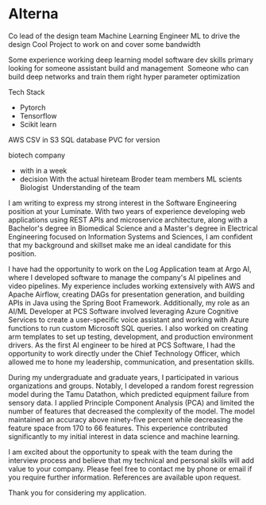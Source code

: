# Alterna

Co lead of the design team
Machine Learning Engineer
ML to drive the design
Cool Project to work on and cover some bandwidth 

Some experience working deep learning model
software dev skills
primary looking for someone assistant build and management 
Someone who can build deep networks and train them right
hyper parameter optimization 

Tech Stack
- Pytorch
- Tensorflow
- Scikit learn

AWS
CSV in S3
SQL database
PVC for version


biotech company
- with in a week
- decision
With the actual hireteam
Broder team members
ML scients 
Biologist 
Understanding of the team



I am writing to express my strong interest in the Software Engineering position at your Luminate. With two years of experience developing web applications using REST APIs and microservice architecture, along with a Bachelor's degree in Biomedical Science and a Master's degree in Electrical Engineering focused on Information Systems and Sciences, I am confident that my background and skillset make me an ideal candidate for this position.

I have had the opportunity to work on the Log Application team at Argo AI, where I developed software to manage the company's AI pipelines and video pipelines. My experience includes working extensively with AWS and Apache Airflow, creating DAGs for presentation generation, and building APIs in Java using the Spring Boot Framework. Additionally, my role as an AI/ML Developer at PCS Software involved leveraging Azure Cognitive Services to create a user-specific voice assistant and working with Azure functions to run custom Microsoft SQL queries. I also worked on creating arm templates to set up testing, development, and production environment drivers. As the first AI engineer to be hired at PCS Software, I had the opportunity to work directly under the Chief Technology Officer, which allowed me to hone my leadership, communication, and presentation skills.

During my undergraduate and graduate years, I participated in various organizations and groups. Notably, I developed a random forest regression model during the Tamu Datathon, which predicted equipment failure from sensory data. I applied Principle Component Analysis (PCA) and limited the number of features that decreased the complexity of the model. The model maintained an accuracy above ninety-five percent while decreasing the feature space from 170 to 66 features. This experience contributed significantly to my initial interest in data science and machine learning.

I am excited about the opportunity to speak with the team during the interview process and believe that my technical and personal skills will add value to your company. Please feel free to contact me by phone or email if you require further information. References are available upon request.

Thank you for considering my application.